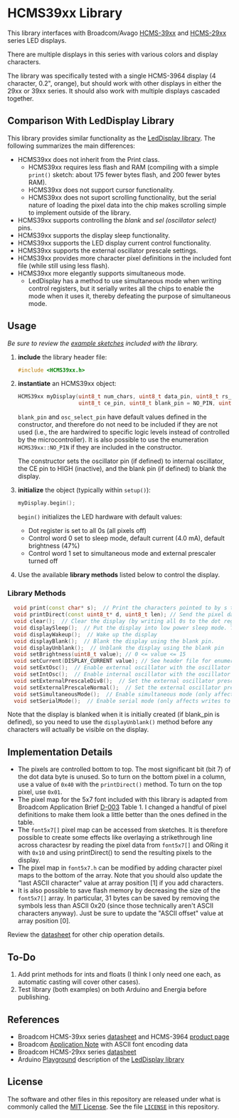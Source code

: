 # HCMS39xx Library

This library interfaces with Broadcom/Avago [HCMS-39xx][2] and [HCMS-29xx][4] series LED displays.

There are multiple displays in this series with various colors and display characters.

The library was specifically tested with a single HCMS-3964 display (4 character, 0.2", orange), but should work with other displays in either the 29xx or 39xx series. It should also work with multiple displays cascaded together.

## Comparison With LedDisplay Library

This library provides similar functionality as the [LedDisplay library][5]. The following summarizes the main differences:

- HCMS39xx does not inherit from the Print class.
  - HCMS39xx requires less flash and RAM (compiling with a simple `print()` sketch: about 175 fewer bytes flash, and 200 fewer bytes RAM).
  - HCMS39xx does not support cursor functionality.
  - HCMS39xx does not suport scrolling functionality, but the serial nature of loading the pixel data into the chip makes scrolling simple to implement outside of the library.
- HCMS39xx supports controlling the _blank_ and _sel (oscillator select)_ pins.
- HCMS39xx supports the display sleep functionality.
- HCMS39xx supports the LED display current control functionality.
- HCMS39xx supports the external oscillator prescale settings.
- HCMS39xx provides more character pixel definitions in the included font file (while still using less flash).
- HCMS39xx more elegantly supports simultaneous mode.
  - LedDisplay has a method to use simultaneous mode when writing control registers, but it serially writes all the chips to enable the mode when it uses it, thereby defeating the purpose of simultaneous mode.

## Usage

_Be sure to review the [example sketches][7] included with the library._

1. **include** the library header file:

    ```cpp
    #include <HCMS39xx.h>
    ```

2. **instantiate** an HCMS39xx object:

    ```cpp
    HCMS39xx myDisplay(uint8_t num_chars, uint8_t data_pin, uint8_t rs_pin, uint8_t clk_pin, 
                       uint8_t ce_pin, uint8_t blank_pin = NO_PIN, uint8_t osc_select_pin = NO_PIN);
    ```

    `blank_pin` and `osc_select_pin` have default values defined in the constructor, and therefore do not need to be included if they are not used (i.e., the are hardwired to specific logic levels instead of controlled by the microcontroller). It is also possible to use the enumeration `HCMS39xx::NO_PIN` if they are included in the constructor.

    The constructor sets the oscillator pin (if defined) to internal oscillator, the CE pin to HIGH (inactive), and the blank pin (if defined) to blank the display.

3. **initialize** the object (typically within `setup()`):

    ```cpp
    myDisplay.begin();
    ```

    `begin()` initializes the LED hardware with default values:

    - Dot register is set to all 0s (all pixels off)
    - Control word 0 set to sleep mode, default current (4.0 mA), default brightness (47%)
    - Control word 1 set to simultaneous mode and external prescaler turned off

4. Use the available **library methods** listed below to control the display.

### Library Methods

```cpp
  void print(const char* s);  // Print the characters pointed to by s to the display.
  void printDirect(const uint8_t* d, uint8_t len); // Send the pixel data pointed to by d to the display. Direct pixel control of the display. 
  void clear();  // Clear the display (by writing all 0s to the dot register)
  void displaySleep();  // Put the display into low power sleep mode. This turns off the pixel drivers and the internal oscillator. 
  void displayWakeup();  // Wake up the display
  void displayBlank();  // Blank the display using the blank pin.
  void displayUnblank();  // Unblank the display using the blank pin
  void setBrightness(uint8_t value); // 0 <= value <= 15
  void setCurrent(DISPLAY_CURRENT value); // See header file for enumerated definitions for value
  void setExtOsc();  // Enable external oscillator with the oscillator select pin
  void setIntOsc();  // Enable internal oscillator with the oscillator select pin
  void setExternalPrescaleDiv8();  // Set the external oscillator prescale divider to 8
  void setExternalPrescaleNormal();  // Set the external oscillator prescale divider to 1
  void setSimultaneousMode();  // Enable simultaneous mode (only affects writes to control word registers)
  void setSerialMode();  // Enable serial mode (only affects writes to control word registers)
```

Note that the display is blanked when it is initially created (if blank_pin is defined), so you need to use the `displayUnblank()` method before any characters will actually be visible on the display.

## Implementation Details

- The pixels are controlled bottom to top. The most significant bit (bit 7) of the dot data byte is unused. So to turn on the bottom pixel in a column, use a value of `0x40` with the `printDirect()` method. To turn on the top pixel, use `0x01`.
- The pixel map for the 5x7 font included with this library is adapted from Broadcom Application Brief [D-003][3] Table 1. I changed a handful of pixel definitions to make them look a little better than the ones defined in the table.
- The `font5x7[]` pixel map can be accessed from sketches. It is therefore possible to create some effects like overlaying a strikethrough line across charactesr by reading the pixel data from `font5x7[]` and ORing it with `0x10` and using printDirect() to send the resulting pixels to the display.
- The pixel map in `font5x7.h` can be modified by adding character pixel maps to the bottom of the array. Note that you should also update the "last ASCII character" value at array position \[1\] if you add characters.
- It is also possible to save flash memory by decreasing the size of the `font5x7[]` array. In particular, 31 bytes can be saved by removing the symbols less than ASCII 0x20 (since those technically aren't ASCII characters anyway). Just be sure to update the "ASCII offset" value at array position \[0\].

Review the [datasheet][1] for other chip operation details.

## To-Do

1. Add print methods for ints and floats (I think I only need one each, as automatic casting will cover other cases).
2. Test library (both examples) on both Arduino and Energia before publishing.

## References

- Broadcom HCMS-39xx series [datasheet][1] and HCMS-3964 [product page][2]
- Broadcom [Application Note][3] with ASCII font encoding data
- Broadcom HCMS-29xx series [datasheet][4]
- Arduino [Playground][6] description of the [LedDisplay library][5]

## License

The software and other files in this repository are released under what is commonly called the [MIT License][100]. See the file [`LICENSE`][101] in this repository.

[1]:https://docs.broadcom.com/docs/AV02-0868EN
[2]:https://www.broadcom.com/products/leds-and-displays/smart-alphanumeric-displays/serial-interface/hcms-3964
[3]:https://docs.broadcom.com/doc/5988-7539EN
[4]:https://docs.broadcom.com/doc/HCMS-29xx-Series-High-Performance-CMOS-5-x-7-Alphanumeric-Displays
[5]:https://github.com/PaulStoffregen/LedDisplay
[6]:https://playground.arduino.cc/Main/LedDisplay/
[7]:../examples
[100]: https://choosealicense.com/licenses/mit/
[101]: ./LICENSE
[200]: https://github.com/Andy4495/HCMS39xx

